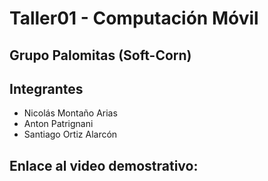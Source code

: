 # Taller01 - Computación Móvil
## Grupo Palomitas (Soft-Corn)

## Integrantes
- Nicolás Montaño Arias
- Anton Patrignani
- Santiago Ortiz Alarcón

## Enlace al video demostrativo:
